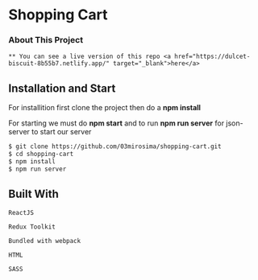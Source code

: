 # Shopping Cart

### About This Project

```
** You can see a live version of this repo <a href="https://dulcet-biscuit-8b55b7.netlify.app/" target="_blank">here</a>
```

## Installation and Start

For installition first clone the project then do a __npm install__ 

For starting we must do __npm start__ and to run __npm run server__ for json-server to start our server

```bash
$ git clone https://github.com/03mirosima/shopping-cart.git
$ cd shopping-cart
$ npm install
$ npm run server
```

## Built With

```
ReactJS

Redux Toolkit

Bundled with webpack

HTML

SASS




```
